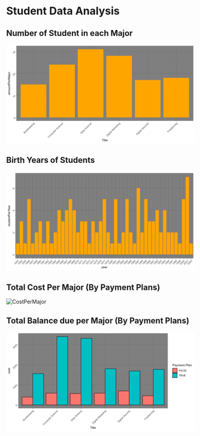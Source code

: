 # Student Data Analysis

## Number of Student in each Major

![StudentMajors](images/NumberofStudentsPerMajor.png)

## Birth Years of Students

![BirthYearStudents](images/NumberOfStudentBirthYears.png)

## Total Cost Per Major (By Payment Plans)

![CostPerMajor](images/CostPerMajorPaymentPlan.png)

## Total Balance due per Major (By Payment Plans)

![PaymentsDue](images/BalanceDuePerMajor.png)

